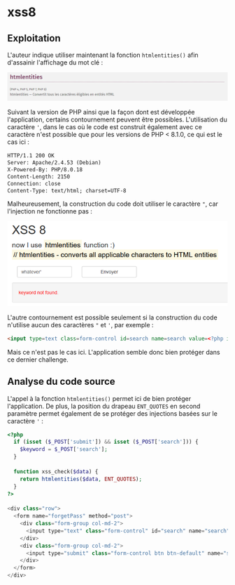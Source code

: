 # xss8

## Exploitation

L'auteur indique utiliser maintenant la fonction `htmlentities()` afin d'assainir l'affichage du mot clé :&#x20;

![](<../../../.gitbook/assets/image (18).png>)

Suivant la version de PHP ainsi que la façon dont est développée l'application, certains contournement peuvent être possibles. L'utilisation du caractère `'`, dans le cas où le code est construit également avec ce caractère n'est possible que pour les versions de PHP < 8.1.0, ce qui est le cas ici :&#x20;

```http
HTTP/1.1 200 OK
Server: Apache/2.4.53 (Debian)
X-Powered-By: PHP/8.0.18
Content-Length: 2150
Connection: close
Content-Type: text/html; charset=UTF-8
```

Malheureusement, la construction du code doit utiliser le caractère `"`, car l'injection ne fonctionne pas :&#x20;

![](<../../../.gitbook/assets/image (44).png>)

L'autre contournement est possible seulement si la construction du code n'utilise aucun des caractères `"` et `'`, par exemple :&#x20;

```html
<input type=text class=form-control id=search name=search value=<?php if (isset ($keyword) && !empty ($keyword)){ echo xss_check($keyword); }?> placeholder="keyword" required>
```

Mais ce n'est pas le cas ici. L'application semble donc bien protéger dans ce dernier challenge.

## Analyse du code source

L'appel à la fonction `htmlentities()` permet ici de bien protéger l'application. De plus, la position du drapeau `ENT_QUOTES` en second paramètre permet également de se protéger des injections basées sur le caractère `'` :&#x20;

```php
<?php
  if (isset ($_POST['submit']) && isset ($_POST['search'])) {
    $keyword = $_POST['search'];
  }

  function xss_check($data) {
    return htmlentities($data, ENT_QUOTES);
  }
?>

<div class="row">
  <form name="forgetPass" method="post">
    <div class="form-group col-md-2">
      <input type="text" class="form-control" id="search" name="search" value="<?php if (isset ($keyword) && !empty ($keyword)){ echo xss_check($keyword); }?>" placeholder="keyword" required>
    </div>
    <div class="form-group col-md-2">
      <input type="submit" class="form-control btn btn-default" name="submit">
    </div>
  </form>
</div>
```
